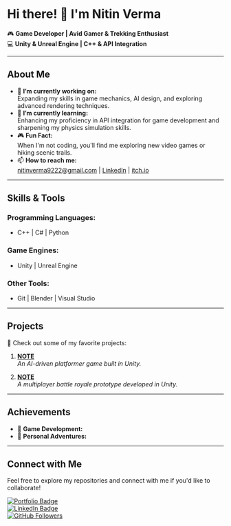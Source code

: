 # Hi there! 👋 I'm Nitin Verma
🎮 **Game Developer | Avid Gamer & Trekking Enthusiast**  
💻 **Unity & Unreal Engine | C++ & API Integration**

---

## About Me
- 🔭 **I’m currently working on:**  
  Expanding my skills in game mechanics, AI design, and exploring advanced rendering techniques.  
- 🌱 **I’m currently learning:**  
  Enhancing my proficiency in API integration for game development and sharpening my physics simulation skills.  
- 🎮 **Fun Fact:**  
  When I'm not coding, you'll find me exploring new video games or hiking scenic trails.  
- 📫 **How to reach me:**  
  nitinverma9222@gmail.com | [LinkedIn](www.linkedin.com/in/nitin-verma-f2194) | [itch.io](https://bytesage.itch.io/)

---

## Skills & Tools
### Programming Languages:
- C++ | C# | Python  

### Game Engines:
- Unity | Unreal Engine  

### Other Tools:
- Git | Blender | Visual Studio  

---

## Projects
📂 Check out some of my favorite projects:  
1. **[NOTE](ProjectLink1)**  
   _An AI-driven platformer game built in Unity._  

2. **[NOTE](ProjectLink2)**  
   _A multiplayer battle royale prototype developed in Unity._

---

## Achievements
- 🎉 **Game Development:**   
- 🌄 **Personal Adventures:** 
---

## Connect with Me
Feel free to explore my repositories and connect with me if you'd like to collaborate!  

[![Portfolio Badge](https://img.shields.io/badge/Portfolio-Visit%20Now-blue)](https://bytesage.itch.io/)  
[![LinkedIn Badge](https://img.shields.io/badge/LinkedIn-Connect%20Now-blue)](www.linkedin.com/in/nitin-verma-f2194)  
[![GitHub Followers](https://img.shields.io/github/followers/YourGitHubUsername?label=Follow%20Me)](https://github.com/ofc-nitin)
